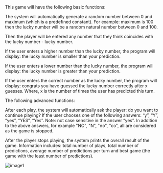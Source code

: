 This game will have the following basic functions:

The system will automatically generate a random number between 0 and maximum (which is a predefined constant). For example: maximum is 100 then the lucky number will be a random natural number between 0 and 100.

Then the player will be entered any number that they think coincides with the lucky number - lucky number.

If the user enters a higher number than the lucky number, the program will display: the lucky number is smaller than your prediction.

If the user enters a lower number than the lucky number, the program will display: the lucky number is greater than your prediction.

If the user enters the correct number as the lucky number, the program will display: congrats you have guessed the lucky number correctly after x guesses. Where, x is the number of times the user has predicted this turn.

The following advanced functions:

After each play, the system will automatically ask the player: do you want to continue playing? If the user chooses one of the following answers: “y”, “Y”, “yes”, “YES”, “Yes”. Note: not case sensitive in the answer “yes”. In addition to the above answers, for example "NO", "N", "no", "co", all are considered as the game is stopped.

After the player stops playing, the system prints the overall result of the game. Information includes: total number of plays, total number of predictions, average number of predictions per turn and best game (the game with the least number of predictions).

![image1](https://user-images.githubusercontent.com/35893418/197316226-758250e7-5df7-4c21-9261-705d27dfa0ec.png)


